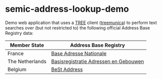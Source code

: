 # semic-address-lookup-demo
Demo web application that uses a [TREE](https://w3id.org/tree/specification) client ([treemunica](https://github.com/TREEcg/treemunica)) to perform text searches over (but not restricted to) the following official Address Base Registry data:

| Member State    | Address Base Registry                                                                                         |
|-----------------|---------------------------------------------------------------------------------------------------------------|
| France          | [Base Adresse Nationale](https://adresse.data.gouv.fr/)                                                       | 
| The Netherlands | [Basisregistratie Adressen en Gebouwen](https://www.kadaster.nl/zakelijk/registraties/basisregistraties/bag ) |
| Belgium         | [BeSt Address](https://www.geo.be/catalog/details/ca0fd5c0-8146-11e9-9012-482ae30f98d9?l=en)                  |

